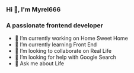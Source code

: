 <h3 align="left">Hi 👋, I'm Myrel666</h3>
<h3 align="left">A passionate frontend developer</h3>

- 🔭 I’m currently working on Home Sweet Home
- 🌱 I’m currently learning Front End
- 👯 I’m looking to collaborate on Real Life
- 🤔 I’m looking for help with Google Search
- 💬 Ask me about Life


